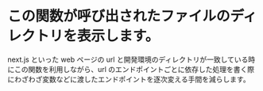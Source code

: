 # この関数が呼び出されたファイルのディレクトリを表示します。

next.js といった web ページの url と開発環境のディレクトリが一致している時にこの関数を利用しながら、url のエンドポイントごとに依存した処理を書く際にわざわざ変数などに渡したエンドポイントを逐次変える手間を減らします。
